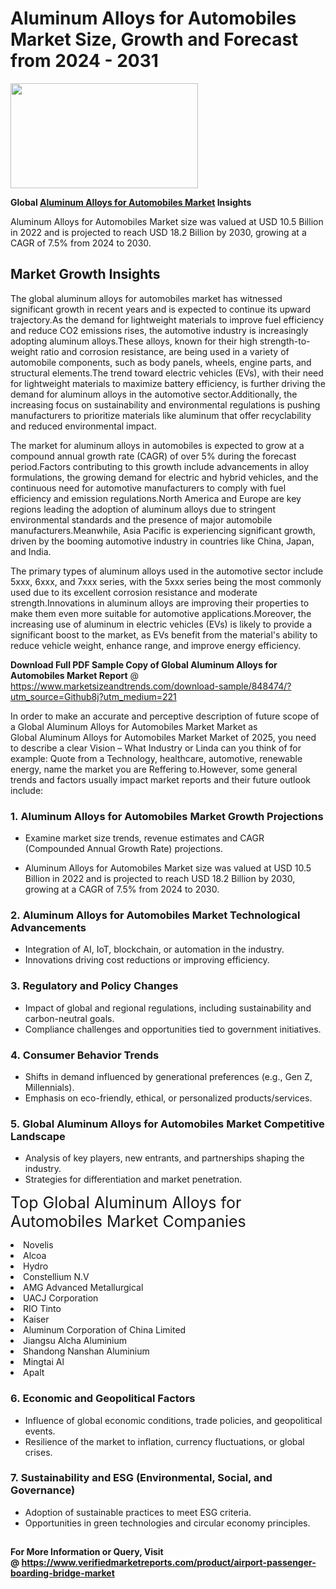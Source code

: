 <H1>Aluminum Alloys for Automobiles Market Size, Growth and Forecast from 2024 - 2031</H1><img class="aligncenter size-medium wp-image-584254" src="https://thirdeyenews.in/wp-content/uploads/2024/09/Global-Market-Research-300x168.jpeg" alt="" width="300" height="168" /><p><strong>Global&nbsp;<a href="https://www.marketsizeandtrends.com/download-sample/848474/?utm_source=Github8j?utm_medium=221">Aluminum Alloys for Automobiles Market</a> Insights</strong></p><p>Aluminum Alloys for Automobiles Market size was valued at USD 10.5 Billion in 2022 and is projected to reach USD 18.2 Billion by 2030, growing at a CAGR of 7.5% from 2024 to 2030.</p><p><h2>Market Growth Insights</h2> <p>The global aluminum alloys for automobiles market has witnessed significant growth in recent years and is expected to continue its upward trajectory.As the demand for lightweight materials to improve fuel efficiency and reduce CO2 emissions rises, the automotive industry is increasingly adopting aluminum alloys.These alloys, known for their high strength-to-weight ratio and corrosion resistance, are being used in a variety of automobile components, such as body panels, wheels, engine parts, and structural elements.The trend toward electric vehicles (EVs), with their need for lightweight materials to maximize battery efficiency, is further driving the demand for aluminum alloys in the automotive sector.Additionally, the increasing focus on sustainability and environmental regulations is pushing manufacturers to prioritize materials like aluminum that offer recyclability and reduced environmental impact.</p> <p>The market for aluminum alloys in automobiles is expected to grow at a compound annual growth rate (CAGR) of over 5% during the forecast period.Factors contributing to this growth include advancements in alloy formulations, the growing demand for electric and hybrid vehicles, and the continuous need for automotive manufacturers to comply with fuel efficiency and emission regulations.North America and Europe are key regions leading the adoption of aluminum alloys due to stringent environmental standards and the presence of major automobile manufacturers.Meanwhile, Asia Pacific is experiencing significant growth, driven by the booming automotive industry in countries like China, Japan, and India.</p> <p>The primary types of aluminum alloys used in the automotive sector include 5xxx, 6xxx, and 7xxx series, with the 5xxx series being the most commonly used due to its excellent corrosion resistance and moderate strength.Innovations in aluminum alloys are improving their properties to make them even more suitable for automotive applications.Moreover, the increasing use of aluminum in electric vehicles (EVs) is likely to provide a significant boost to the market, as EVs benefit from the material's ability to reduce vehicle weight, enhance range, and improve energy efficiency.</p> <p><span class=""><strong>Download Full PDF Sample Copy of Global Aluminum Alloys for Automobiles Market Report</strong> @ <a href="https://www.marketsizeandtrends.com/download-sample/848474/?utm_source=Github8j?utm_medium=221" target="_blank">https://www.marketsizeandtrends.com/download-sample/848474/?utm_source=Github8j?utm_medium=221</a></span></p><p>In order to make an accurate and perceptive description of future scope of a Global&nbsp;Aluminum Alloys for Automobiles Market Market as Global&nbsp;Aluminum Alloys for Automobiles Market Market of 2025, you need to describe a clear Vision &ndash; What Industry or Linda can you think of for example: Quote from a Technology, healthcare, automotive, renewable energy, name the market you are Reffering to.However, some general trends and factors usually impact market reports and their future outlook include:</p><h3>1.&nbsp;<strong>Aluminum Alloys for Automobiles Market Growth Projections</strong></h3><ul><li>Examine market size trends, revenue estimates and CAGR (Compounded Annual Growth Rate) projections.</li><li><p>Aluminum Alloys for Automobiles Market size was valued at USD 10.5 Billion in 2022 and is projected to reach USD 18.2 Billion by 2030, growing at a CAGR of 7.5% from 2024 to 2030.</p></li></ul><h3>2.&nbsp;<strong>Aluminum Alloys for Automobiles Market Technological Advancements</strong></h3><ul><li>Integration of AI, IoT, blockchain, or automation in the industry.</li><li>Innovations driving cost reductions or improving efficiency.</li></ul><h3>3.&nbsp;<strong>Regulatory and Policy Changes</strong></h3><ul><li>Impact of global and regional regulations, including sustainability and carbon-neutral goals.</li><li>Compliance challenges and opportunities tied to government initiatives.</li></ul><h3>4.&nbsp;<strong>Consumer Behavior Trends</strong></h3><ul><li>Shifts in demand influenced by generational preferences (e.g., Gen Z, Millennials).</li><li>Emphasis on eco-friendly, ethical, or personalized products/services.</li></ul><h3>5.&nbsp;<strong>Global Aluminum Alloys for Automobiles Market Competitive Landscape</strong></h3><ul><li>Analysis of key players, new entrants, and partnerships shaping the industry.</li><li>Strategies for differentiation and market penetration.</li></ul><p data-pm-slice="1 1 []"><span style="color: inherit; font-family: inherit; font-size: 25px;">Top Global Aluminum Alloys for Automobiles Market Companies</span></p><div class="" data-test-id=""><p><li>Novelis</li><li> Alcoa</li><li> Hydro</li><li> Constellium N.V</li><li> AMG Advanced Metallurgical</li><li> UACJ Corporation</li><li> RIO Tinto</li><li> Kaiser</li><li> Aluminum Corporation of China Limited</li><li> Jiangsu Alcha Aluminium</li><li> Shandong Nanshan Aluminium</li><li> Mingtai Al</li><li> Apalt</li></p></div><h3>6.&nbsp;<strong>Economic and Geopolitical Factors</strong></h3><ul><li>Influence of global economic conditions, trade policies, and geopolitical events.</li><li>Resilience of the market to inflation, currency fluctuations, or global crises.</li></ul><h3>7.&nbsp;<strong>Sustainability and ESG (Environmental, Social, and Governance)</strong></h3><ul><li>Adoption of sustainable practices to meet ESG criteria.</li><li>Opportunities in green technologies and circular economy principles.</li></ul><h2><strong style="font-size: 14px;">For More Information or Query, Visit @&nbsp;</strong><a style="background-color: #ffffff; font-size: 14px;" href="https://www.marketsizeandtrends.com/report/aluminum-alloys-for-automobiles-market/" target="_blank">https://www.verifiedmarketreports.com/product/airport-passenger-boarding-bridge-market</a></h2>